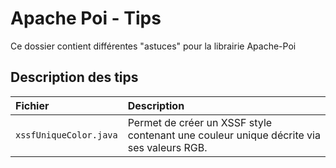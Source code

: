 
# Apache Poi - Tips

Ce dossier contient différentes "astuces" pour la librairie Apache-Poi



## Description des tips


| Fichier |  Description                |
| :-------- | :------------------------- |
| `xssfUniqueColor.java` | Permet de créer un XSSF style contenant une couleur unique décrite via ses valeurs RGB.|

